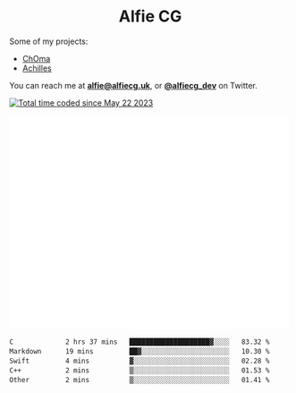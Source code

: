 <h1 align="center">Alfie CG</h1>

Some of my projects:
* [ChOma](https://github.com/opa334/ChOma)
* [Achilles](https://github.com/alfiecg24/Achilles)

You can reach me at **alfie@alfiecg.uk**, or **[@alfiecg_dev](https://twitter.com/alfiecg_dev)** on Twitter.

<a href="https://wakatime.com/@61592169-b9cf-4af8-b6fa-8ac7d4369b01"><img src="https://wakatime.com/badge/user/61592169-b9cf-4af8-b6fa-8ac7d4369b01.svg" alt="Total time coded since May 22 2023" /></a>


<img align="center" src="/github-metrics.svg" alt="Metrics" width="500">

 <!--[![GitHub Streak](https://streak-stats.demolab.com/?user=alfiecg24)](https://git.io/streak-stats)-->

<!--START_SECTION:waka-->

```txt
C             2 hrs 37 mins   ████████████████████▓░░░░   83.32 %
Markdown      19 mins         ██▓░░░░░░░░░░░░░░░░░░░░░░   10.30 %
Swift         4 mins          ▓░░░░░░░░░░░░░░░░░░░░░░░░   02.28 %
C++           2 mins          ▒░░░░░░░░░░░░░░░░░░░░░░░░   01.53 %
Other         2 mins          ▒░░░░░░░░░░░░░░░░░░░░░░░░   01.41 %
```

<!--END_SECTION:waka-->
